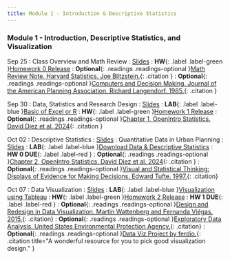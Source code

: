 ```yaml
---
title: Module 1 - Introduction & Descriptive Statistics
---
```


### Module 1 - Introduction, Descriptive Statistics, and Visualization

Sep 25
: Class Overview and Math Review
  : [Slides](#)
: **HW**{: .label .label-green }[Homework 0 Release](#)
: **Optional**{: .readings .readings-optional }[Math Review Note. Harvard Statistics. Joe Blitzstein.](https://projects.iq.harvard.edu/files/stat110/files/math_review_handout.pdf){: .citation }
: **Optional**{: .readings .readings-optional }[Computers and Decision Making. Journal of the American Planning Association. Richard Langendorf. 1985.](https://doi.org/10.1080/01944368508976831){: .citation }



Sep 30
: Data, Statistics and Research Design
  : [Slides](#)
: **LAB**{: .label .label-blue }[Basic of Excel or R](#)
: **HW**{: .label .label-green }[Homework 1 Release](#)
: **Optional**{: .readings .readings-optional }[Chapter 1, OpenIntro Statistics. David Diez et al. 2024](https://leanpub.com/os){: .citation }


Oct 02
: Descriptive Statistics
  : [Slides](#)
: Quantitative Data in Urban Planning
  : [Slides](#)
: **LAB**{: .label .label-blue }[Download Data & Descriptive Statistics](#)
: **HW 0 DUE**{: .label .label-red }
: **Optional**{: .readings .readings-optional }[Chapter 2, OpenIntro Statistics. David Diez et al. 2024](https://leanpub.com/os){: .citation }
: **Optional**{: .readings .readings-optional }[Visual and Statistical Thinking: Displays of Evidence for Making Decisions. Edward Tufte. 1997.](){: .citation}



Oct 07
: Data Visualization
  : [Slides](#)
: **LAB**{: .label .label-blue }[Visualization using Tableau](#)
: **HW**{: .label .label-green }[Homework 2 Release](#)
: **HW 1 DUE**{: .label .label-red }
: **Optional**{: .readings .readings-optional }[Design and Redesign in Data Visualization. Martin Wattenberg and Fernanda Viégas. 2015.](https://medium.com/@hint_fm/design-and-redesign-4ab77206cf9){: .citation}
: **Optional**{: .readings .readings-optional }[Exploratory Data Analysis. United States Environmental Protection Agency.](https://www.epa.gov/caddis/exploratory-data-analysis){: .citation}
: **Optional**{: .readings .readings-optional }[Data Viz Project by ferdio.](https://datavizproject.com){: .citation title="A wonderful resource for you to pick good visualization design." }






